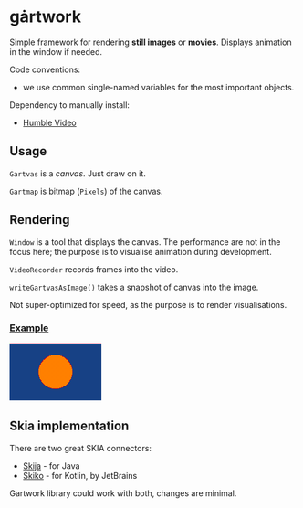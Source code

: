 # gȧrtwork

Simple framework for rendering **still images** or **movies**. Displays animation in the window if needed.

Code conventions:

+ we use common single-named variables for the most important objects.

Dependency to manually install:

+ [Humble Video](https://github.com/artclarke/humble-video)

## Usage

`Gartvas` is a _canvas_. Just draw on it.

`Gartmap` is bitmap (`Pixels`) of the canvas.

## Rendering

`Window` is a tool that displays the canvas. The performance are not in the focus here; the purpose is to visualise animation during development.

`VideoRecorder` records frames into the video.

`writeGartvasAsImage()` takes a snapshot of canvas into the image.

Not super-optimized for speed, as the purpose is to render visualisations.

### [Example](arts/example/README.md)
![](../arts/example/example.png)

## Skia implementation

There are two great SKIA connectors:

+ [Skija](https://github.com/HumbleUI/Skija) - for Java
+ [Skiko](https://github.com/JetBrains/skiko) - for Kotlin, by JetBrains 

Gartwork library could work with both, changes are minimal. 

